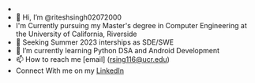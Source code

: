 - 
- 👋 Hi, I’m @riteshsingh02072000
- I'm Currently pursuing my Master's degree in Computer Engineering at the University of California, Riverside
- 👀 Seeking Summer 2023 interships as SDE/SWE
- 🌱 I’m currently learning Python DSA and Android Development
- 📫 How to reach me [email] (rsing116@ucr.edu)
- Connect With me on my [LinkedIn](https://www.linkedin.com/in/riteshsingh2000/)

